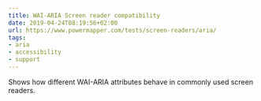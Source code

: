 ```yaml
---
title: WAI-ARIA Screen reader compatibility
date: 2019-04-24T08:19:56+02:00
url: https://www.powermapper.com/tests/screen-readers/aria/
tags:
- aria
- accessibility
- support
---
```

Shows how different WAI-ARIA attributes behave in commonly used screen readers.
